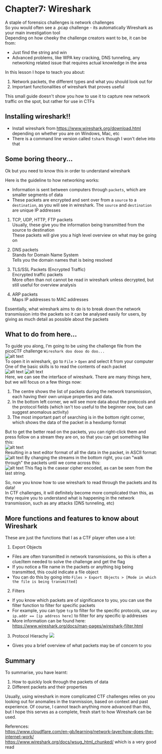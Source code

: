 #  Chapter7: Wireshark #
A staple of forensics challenges is network challenges  
So you would often see a .pcap challenge - its automatically Wireshark as your main investigation tool      
Depending on how cheeky the challenge creators want to be, it can be from:
- Just find the string and win
- Advanced problems, like WPA key cracking, DNS tunneling, any networking related issue that requires actual knowledge in the area
   
In this lesson I hope to teach you about:
1) Network packets, the different types and what you should look out for
2) Important functionalities of wireshark that proves useful


This small guide doesn't show you how to use it to capture new network traffic on the spot, but rather for use in CTFs  

## Installing wireshark!! 
- Install wireshark from https://www.wireshark.org/download.html depending on whether you are on Windows, Mac, etc
- There is a command line version called `tshark` though I won't delve into that

## Some boring theory... 
Ok but you need to know this in order to understand wireshark  

Here is the guideline to how networking works:
- Information is sent between computers through `packets`, which are smaller segments of data
- These packets are encrypted and sent over from a `source` to a `destination`, as you will see in wireshark. The `source` and `destination` are unique IP addresses  

1) TCP, UDP, HTTP, FTP packets  
Usually, these give you the information being transmitted from the source to destination  
These packets will give you a high level overview on what may be going on  

2) DNS packets  
Stands for Domain Name System  
Tells you the domain names that is being resolved

3) TLS/SSL Packets (Encrypted Traffic)  
Encrypted traffic packets  
More often than not cannot be read in wireshark unless decrypted, but still useful for overview analysis

4) ARP packets  
Maps IP addresses to MAC addresses  

Essentially, what wireshark aims to do is to break down the network transmission into the packets so it can be analysed easily for users, by giving as much detail as possible about the packets  

## What to do from here...
To guide you along, I'm going to be using the challenge file from the picoCTF challenge `Wireshark doo dooo do doo...`  
![alt text](image-11.png)  
To open it in wireshark, go to `File` > `Open` and select it from your computer     
One of the basic skills is to read the contents of each packet  
![alt text](image-13.png)
![alt text](image-12.png)    
Here, we can see the interface of wireshark. There are many things here, but we will focus on a few things now:  
1) The centre shows the list of packets during the network transmission, each having their own unique properties and data.    
2) In the bottom left corner, we will see more data about the protocols and the protocol fields (which isn't too useful to the beginner now, but can suggest anomalous activity)  
3) The most important part of searching is in the bottom right corner, which shows the data of the packet in a hexdump format    

But to get the better read on the packets, you can right-click them and press follow on a stream they are on, so that you can get something like this:    
![alt text](image-14.png)  
Resulting in a text editor format of all the data in the packet, in ASCII format:  
![alt text](image-15.png)
By changing the streams in the bottom right, you can "walk through" the packets until we come across this:  
![alt text](image-16.png)
This flag is the casear cipher encoded, as can be seen from the last string. 

So, now you know how to use wireshark to read through the packets and its data!  
In CTF challenges, it will definitely become more complicated than this, as they require you to understand what is happening in the network transmission, such as any attacks (DNS tunneling, etc)  

## More functions and features to know about Wireshark
These are just the functions that I as a CTF player often use a lot:  

1) Export Objects  
- Files are often transmitted in network transmissions, so this is often a clue/item needed to solve the challenge and get the flag  
- If you notice a file name in the packets or anything big being transmitted, this could indicate a file object
- You can do this by going into `Files > Export Objects > [Mode in which the file is being transmitted]`

2) Filters
- If you know which packets are of significance to you, you can use the filter function to filter for specific packets
- For example, you can type `tcp` to filter for the specific protocols, use `any ip.addr == [ip address here]` to filter for any specific ip addresses
- More information can be found here: https://www.wireshark.org/docs/man-pages/wireshark-filter.html

3) Protocol Hierachy
![](image-17.png)
- Gives you a brief overview of what packets may be of concern to you  

## Summary  
To summarise, you have learnt:
1) How to quickly look through the packets of data  
2) Different packets and their properties  

Usually, using wireshark in more complicated CTF challenges relies on you looking out for anomalies in the tranmission, based on context and past experience. Of course, I cannot teach anything more advanced than this, but I hope this serves as a complete, fresh start to how Wireshark can be used.  

References:  
https://www.cloudflare.com/en-gb/learning/network-layer/how-does-the-internet-work/  
https://www.wireshark.org/docs/wsug_html_chunked/ which is a very good read   